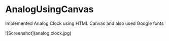 # AnalogUsingCanvas
Implemented Analog Clock using HTML Canvas and also used Google fonts

![Screenshot](analog clock.jpg)
